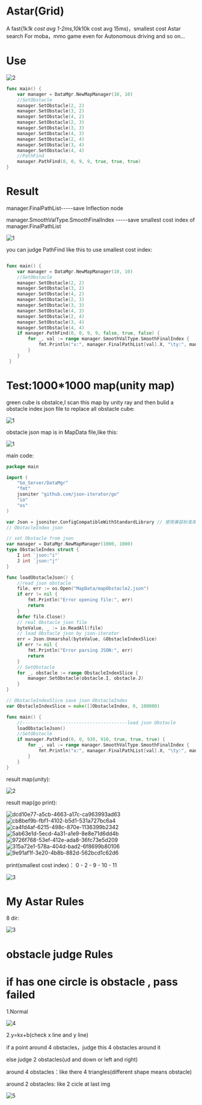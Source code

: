 # Astar(Grid)
A fast(1k*1k cost avg 1-2ms,10k*10k cost avg 15ms)，smallest cost Astar search For moba，mmo game even for Autonomous driving and so on...
# Use
![2](https://github.com/user-attachments/assets/32799ddc-4de8-4835-8c7c-0e220ff4218c)

```go
func main() {
	var manager = DataMgr.NewMapManager(10, 10)
	//SetObstacle
	manager.SetObstacle(2, 2)
	manager.SetObstacle(3, 2)
	manager.SetObstacle(4, 2)
	manager.SetObstacle(2, 3)
	manager.SetObstacle(3, 3)
	manager.SetObstacle(4, 3)
	manager.SetObstacle(2, 4)
	manager.SetObstacle(3, 4)
	manager.SetObstacle(4, 4)
	//PathFind
	manager.PathFind(0, 0, 9, 9, true, true, true)
}
```

# Result
manager.FinalPathList-----save Inflection node 

manager.SmoothValType.SmoothFinalIndex -----save smallest cost index of manager.FinalPathList

![1](https://github.com/user-attachments/assets/5681ae5d-20b0-444d-b9b6-e7f3a95152ea)

you can judge PathFind like this to use smallest cost index:

```go

func main() {
	var manager = DataMgr.NewMapManager(10, 10)
	//SetObstacle
	manager.SetObstacle(2, 2)
	manager.SetObstacle(3, 2)
	manager.SetObstacle(4, 2)
	manager.SetObstacle(2, 3)
	manager.SetObstacle(3, 3)
	manager.SetObstacle(4, 3)
	manager.SetObstacle(2, 4)
	manager.SetObstacle(3, 4)
	manager.SetObstacle(4, 4)
	if manager.PathFind(0, 0, 9, 9, false, true, false) {
		for _, val := range manager.SmoothValType.SmoothFinalIndex {
			fmt.Println("x:", manager.FinalPathList[val].X, "\ty:", manager.FinalPathList[val].Y)
		}
	}
 }
```
# Test:1000*1000 map(unity map)

green cube is obstalce,I scan this map by unity ray and then bulid a obstacle index json file to replace all obstacle cube:

![1](https://github.com/user-attachments/assets/9d072ccf-3409-478f-8e2a-c72b90130fc2)


obstacle json map is in MapData file,like this:

![1](https://github.com/user-attachments/assets/78442000-6e67-4788-883c-6defd7d2061a)

main code:

```go
package main

import (
	"Go_Server/DataMgr"
	"fmt"
	jsoniter "github.com/json-iterator/go"
	"io"
	"os"
)

var Json = jsoniter.ConfigCompatibleWithStandardLibrary // 使用兼容标准库的配置
// ObstacleIndex json

// set Obstacle from json
var manager = DataMgr.NewMapManager(1000, 1000)
type ObstacleIndex struct {
	I int `json:"i"`
	J int `json:"j"`
}

func loadObstacleJson() {
	//read json obstacle
	file, err := os.Open("MapData/mapObstacle2.json")
	if err != nil {
		fmt.Println("Error opening file:", err)
		return
	}
	defer file.Close()
	// real Obstacle json file
	byteValue, _ := io.ReadAll(file)
	// load Obstacle json by json-iterator
	err = Json.Unmarshal(byteValue, &ObstacleIndexSlice)
	if err != nil {
		fmt.Println("Error parsing JSON:", err)
		return
	}
	// SetObstacle
	for _, obstacle := range ObstacleIndexSlice {
		manager.SetObstacle(obstacle.I, obstacle.J)
	}
}

// ObstacleIndexSlice save json ObstacleIndex
var ObstacleIndexSlice = make([]ObstacleIndex, 0, 100000)

func main() {
	//---------------------------------------load json Obstacle
	loadObstacleJson()
	//SetObstacle
	if manager.PathFind(0, 0, 930, 910, true, true, true) {
		for _, val := range manager.SmoothValType.SmoothFinalIndex {
			fmt.Println("x:", manager.FinalPathList[val].X, "\ty:", manager.FinalPathList[val].Y)
		}
	}
}
```
result map(unity):

![2](https://github.com/user-attachments/assets/030cf164-c7d5-45b4-aacd-c29cb5320f2f)

result map(go print):

![dcd10e77-a5cb-4663-a17c-ca963993ad63](https://github.com/user-attachments/assets/bf67c48e-189c-41f3-88e4-0ae98b1ae941)
![cb8bef9b-fbf1-4102-b5d1-531a727bc6a4](https://github.com/user-attachments/assets/89c289f6-2da4-4d97-b5a6-566e36c34313)
![ca4fd4af-6215-498c-870e-1136399b2342](https://github.com/user-attachments/assets/ca21655f-bea6-4a4a-993e-922ff1fccc1f)
![5ab63e1d-5ecd-4a31-a1e9-8e8e71d6dd4b](https://github.com/user-attachments/assets/0a6f8931-2be0-45be-80fc-b9f0e6a6b0b7)
![9726f768-53ef-412e-ada8-36fc73e5d209](https://github.com/user-attachments/assets/e47c2786-8c60-40c0-94c0-66c73dd263f3)
![315a72e1-578a-404d-bad2-6f8699b80106](https://github.com/user-attachments/assets/091a2cf9-d098-4776-ae4a-ef81b63c0529)
![9e91af1f-3e20-4b8b-882d-562bcd1c62d6](https://github.com/user-attachments/assets/e0425280-0dae-44e7-a4af-c12ba4e89d30)


print(smallest cost index)： 0 - 2 - 9 - 10 - 11

![3](https://github.com/user-attachments/assets/4d0f7380-9429-4f49-aa34-81827c81b43b)


# My Astar Rules

8 dir:

![3](https://github.com/user-attachments/assets/3553d0af-796c-441a-9808-95a5875c0a58)

# obstacle judge Rules
# if has one circle is obstacle , pass failed

1.Normal

![4](https://github.com/user-attachments/assets/9bbe4d9b-1cb9-4b15-9b96-551dfa9595e3)

2.y=kx+b(check x line and y line)

if a point around 4 obstacles，judge this 4 obstacles around it

else judge 2 obstacles(ud and down or left and right)

around 4 obstacles：like there 4 triangles(different shape means obstacle)

around 2 obstacles: like 2 cicle at last img

![5](https://github.com/user-attachments/assets/c4d8eaf7-5e0a-4947-a1e3-59353840eded)



